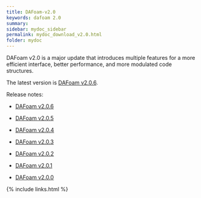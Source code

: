 ```yaml
---
title: DAFoam-v2.0
keywords: dafoam 2.0
summary: 
sidebar: mydoc_sidebar
permalink: mydoc_download_v2.0.html
folder: mydoc
---
```


DAFoam v2.0 is a major update that introduces multiple features for a more efficient interface, better performance, and more modulated code structures. 

The latest version is [DAFoam v2.0.6](https://github.com/mdolab/dafoam/archive/v2.0.6.tar.gz).

Release notes:

- [DAFoam v2.0.6](https://github.com/mdolab/dafoam/releases/tag/v2.0.6)

- [DAFoam v2.0.5](https://github.com/mdolab/dafoam/releases/tag/v2.0.5)

- [DAFoam v2.0.4](https://github.com/mdolab/dafoam/releases/tag/v2.0.4)

- [DAFoam v2.0.3](https://github.com/mdolab/dafoam/releases/tag/v2.0.3)

- [DAFoam v2.0.2](https://github.com/mdolab/dafoam/releases/tag/v2.0.2)

- [DAFoam v2.0.1](https://github.com/mdolab/dafoam/releases/tag/v2.0.1)

- [DAFoam v2.0.0](https://github.com/mdolab/dafoam/releases/tag/v2.0.0)


{% include links.html %}
